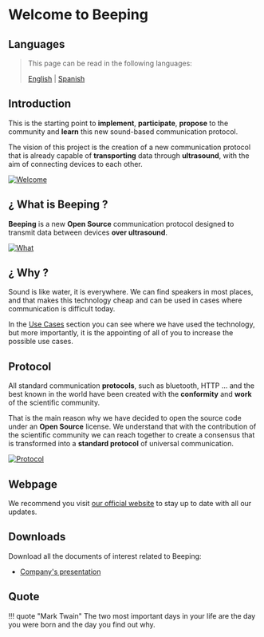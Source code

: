 # Welcome to Beeping

## Languages

> This page can be read in the following languages:
>  
> [English](https://docs.beeping.io) | [Spanish](https://docs-es.beeping.io)

## Introduction

This is the starting point to **implement**, **participate**, **propose** to the community and **learn** this new sound-based communication protocol.

The vision of this project is the creation of a new communication protocol that is already capable of **transporting** data through **ultrasound**, with the aim of connecting devices to each other.

[![Welcome](/assets/images/deck/beeping.001.jpeg)](/assets/images/deck/beeping.001.jpeg)

## ¿ What is Beeping ?

**Beeping** is a new **Open Source** communication protocol designed to transmit data between devices **over ultrasound**.

[![What](/assets/images/deck/beeping.003.jpeg)](/assets/images/deck/beeping.003.jpeg)

## ¿ Why ?

Sound is like water, it is everywhere. We can find speakers in most places, and that makes this technology cheap and can be used in cases where communication is difficult today.

In the [Use Cases](use-cases.md) section you can see where we have used the technology, but more importantly, it is the appointing of all of you to increase the possible use cases.

## Protocol

All standard communication **protocols**, such as bluetooth, HTTP ... and the best known in the world have been created with the **conformity** and **work** of the scientific community.

That is the main reason why we have decided to open the source code under an **Open Source** license. We understand that with the contribution of the scientific community we can reach together to create a consensus that is transformed into a **standard protocol** of universal communication.

[![Protocol](/assets/images/deck/beeping.004.jpeg)](/assets/images/deck/beeping.004.jpeg)

## Webpage

We recommend you visit [our official website](https://beeping.io) to stay up to date with all our updates.

## Downloads

Download all the documents of interest related to Beeping:

* [Company's presentation](/assets/docs/Beeping-Company.pdf)

## Quote

!!! quote "Mark Twain"
    The two most important days in your life are the day you were born and the day you find out why.
